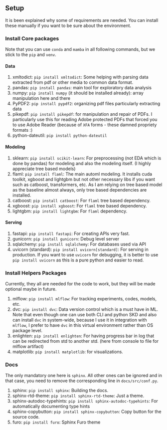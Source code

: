 ## Setup

It is been explained why some of requirements are needed. You can install these manually if you want to be sure about the environment.

### Install Core packages

Note that you can use `conda` and `mamba` in all following commands, but we stick to the `pip` and `venv`.

#### Data

1. xmltodict: `pip install xmltodict`: Some helping with parsing data extracted
from pdf or other media to common data format.
2. pandas: `pip install pandas`: main tool for exploratory data analysis
3. numpy: `pip install numpy` (it should be installed already): array manipulation
here and there
4. PyPDF2: `pip install pypdf2`: organizing pdf files particularly extracting data
5. pikepdf: `pip install pikepdf`: for manipulation and repair of PDFs. I particularly use this for reading Adobe protected PDFs that forced you to use Adobe Reader (because of `XFA` forms - these damned propriety formats :\)
6. python-dateutil: `pip install python-dateutil`

#### Modeling

1. sklearn: `pip install scikit-learn`: For preprocessing (not EDA which is done by pandas) for modeling and also the modeling itself. (I highly appreciate tree based models)
2. flaml: `pip install flaml`: The main automl modeling. It installs cuda toolkit, xgboost and lightgbm but not other necessary libs if you want such as catboost, transformers, etc. As I am relying on tree based model as the baseline almost always, only tree based dependencies are installed.
3. catboost: `pip install catboost`: For `flaml` tree based dependency.
4. xgboost: `pip install xgboost`: For `flaml` tree based dependency.
5. lightgbm: `pip install lightgbm`: For `flaml` dependency.

#### Serving

1. fastapi: `pip install fastapi`: For creating APIs very fast.
2. gunicorn: `pip install gunicorn`: Debug level server
3. sqlalchemy: `pip install sqlalchemy`: For databases used via API
4. uvicorn (standard): `pip install uvicorn[standard]`: For serving in production. If you want to use `uvicorn` for debugging, it is better to use `pip install uvicorn` as this is a pure python and easier to read.

### Install Helpers Packages

Currently, they all are needed for the code to work, but they will be made optional maybe in future.

1. mlflow: `pip install mlflow`: For tracking experiments, codes, models, etc.
2. dvc: `pip install dvc`: Data version control which is a must have in ML. Note that even though one can use both CLI and python SKD and also can install `dvc` in system-wide, because I use it in integration with `mlflow`, I prefer to have `dvc` in this virtual environment rather than OS package level.
3. enlighten: `pip install enlighten`: For having progress bar in log that can be redirected from std to another std. (here from console to file for mlflow artifact)
4. matplotlib: `pip install matplotlib`: for visualizations.

### Docs

The only mandatory one here is `sphinx`. All other ones can be ignored and in that case, you need to remove the corresponding line in `docs/src/conf.py`.

1. sphinx: `pip install sphinx`: Building the docs.
2. sphinx-rtd-theme: `pip install sphinx-rtd-theme`: Just a theme.
3. sphinx-autodoc-typehints: `pip install sphinx-autodoc-typehints`: For automatically documenting type hints
4. sphinx-copybutton: `pip install sphinx-copybutton`: Copy button for the source code.
5. furo: `pip install furo`: Sphinx Furo theme
